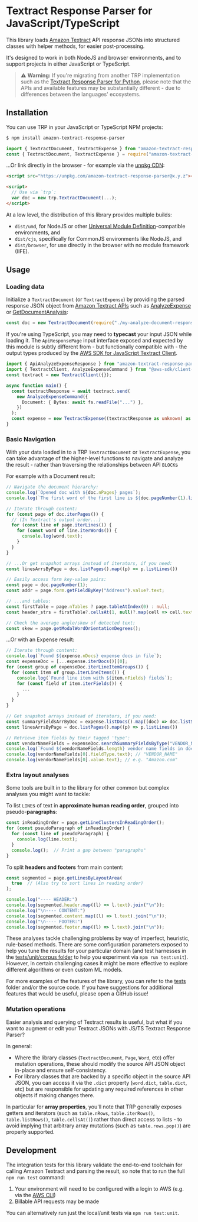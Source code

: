 # Textract Response Parser for JavaScript/TypeScript

This library loads [Amazon Textract](https://docs.aws.amazon.com/textract/latest/dg/what-is.html) API response JSONs into structured classes with helper methods, for easier post-processing.

It's designed to work in both NodeJS and browser environments, and to support projects in either JavaScript or TypeScript.

> ⚠️ **Warning:** If you're migrating from another TRP implementation such as the [Textract Response Parser for Python](https://github.com/aws-samples/amazon-textract-response-parser/tree/master/src-python), please note that the APIs and available features may be substantially different - due to differences between the languages' ecosystems.


## Installation

You can use TRP in your JavaScript or TypeScript NPM projects:

```sh
$ npm install amazon-textract-response-parser
```

```js
import { TextractDocument, TextractExpense } from "amazon-textract-response-parser";
const { TextractDocument, TextractExpense } = require("amazon-textract-response-parser");
```

...Or link directly in the browser - for example via the [unpkg CDN](https://unpkg.com/):

```html
<script src="https://unpkg.com/amazon-textract-response-parser@x.y.z"></script>

<script>
  // Use via `trp`:
  var doc = new trp.TextractDocument(...);
</script>
```

At a low level, the distribution of this library provides multiple builds:

- `dist/umd`, for NodeJS or other [Universal Module Definition](https://github.com/umdjs/umd)-compatible environments, and
- `dist/cjs`, specifically for CommonJS environments like NodeJS, and
- `dist/browser`, for use directly in the browser with no module framework (IIFE).

## Usage

### Loading data

Initialize a `TextractDocument` (or `TextractExpense`) by providing the parsed response JSON object from [Amazon Textract APIs](https://docs.aws.amazon.com/textract/latest/dg/API_Reference.html) such as [AnalyzeExpense](https://docs.aws.amazon.com/textract/latest/dg/API_AnalyzeExpense.html) or [GetDocumentAnalysis](https://docs.aws.amazon.com/textract/latest/dg/API_GetDocumentAnalysis.html):

```js
const doc = new TextractDocument(require("./my-analyze-document-response.json"));
```

If you're using TypeScript, you may need to **typecast** your input JSON while loading it. The `ApiResponsePage` input interface exposed and expected by this module is subtly different from - but functionally compatible with - the output types produced by the [AWS SDK for JavaScript Textract Client](https://docs.aws.amazon.com/AWSJavaScriptSDK/v3/latest/clients/client-textract/index.html).

```typescript
import { ApiAnalyzeExpenseResponse } from "amazon-textract-response-parser";
import { TextractClient, AnalyzeExpenseCommand } from "@aws-sdk/client-textract";
const textract = new TextractClient({});

async function main() {
  const textractResponse = await textract.send(
    new AnalyzeExpenseCommand({
      Document: { Bytes: await fs.readFile("...") },
    })
  );
  const expense = new TextractExpense((textractResponse as unknown) as ApiAnalyzeExpenseResponse);
}
```

### Basic Navigation

With your data loaded in to a TRP `TextractDocument` or `TextractExpense`, you can take advantage of the higher-level functions to navigate and analyze the result - rather than traversing the relationships between API `BLOCK`s

For example with a Document result:

```typescript
// Navigate the document hierarchy:
console.log(`Opened doc with ${doc.nPages} pages`);
console.log(`The first word of the first line is ${doc.pageNumber(1).lineAtIndex(0).wordAtIndex(0).text}`);

// Iterate through content:
for (const page of doc.iterPages()) {
  // (In Textract's output order...)
  for (const line of page.iterLines()) {
    for (const word of line.iterWords()) {
      console.log(word.text);
    }
  }
}

// ...Or get snapshot arrays instead of iterators, if you need:
const linesArrsByPage = doc.listPages().map((p) => p.listLines())

// Easily access form key-value pairs:
const page = doc.pageNumber(1);
const addr = page.form.getFieldByKey("Address").value?.text;

// ...and tables:
const firstTable = page.nTables ? page.tableAtIndex(0) : null;
const header_strs = firstTable?.cellsAt(1, null)?.map(cell => cell.text);

// Check the average angle/skew of detected text:
const skew = page.getModalWordOrientationDegrees();
```

...Or with an Expense result:

```typescript
// Iterate through content:
console.log(`Found ${expense.nDocs} expense docs in file`);
const expenseDoc = [...expense.iterDocs()][0];
for (const group of expenseDoc.iterLineItemGroups()) {
  for (const item of group.iterLineItems()) {
    console.log(`Found line item with ${item.nFields} fields`);
    for (const field of item.iterFields()) {
      ...
    }
  }
}

// Get snapshot arrays instead of iterators, if you need:
const summaryFieldsArrByDoc = expense.listDocs().map((doc) => doc.listSummaryFields());
const linesArrsByPage = doc.listPages().map((p) => p.listLines())

// Retrieve item fields by their tagged 'type':
const vendorNameFields = expenseDoc.searchSummaryFieldsByType("VENDOR_NAME");
console.log(`Found ${vendorNameFields.length} vendor name fields in doc summary`);
console.log(vendorNameFields[0].fieldType.text); // "VENDOR_NAME"
console.log(vendorNameFields[0].value.text); // e.g. "Amazon.com"
```

### Extra layout analyses

Some tools are built in to the library for other common but complex analyses you might want to tackle:

To list `LINE`s of text in **approximate human reading order**, grouped into pseudo-**paragraphs**:

```typescript
const inReadingOrder = page.getLineClustersInReadingOrder();
for (const pseudoParagraph of inReadingOrder) {
  for (const line of pseudoParagraph) {
    console.log(line.text);
  }
  console.log();  // Print a gap between "paragraphs"
}
```

To split **headers and footers** from main content:

```typescript
const segmented = page.getLinesByLayoutArea(
  true  // (Also try to sort lines in reading order)
);

console.log("---- HEADER:")
console.log(segmented.header.map((l) => l.text).join("\n"));
console.log("\n---- CONTENT:")
console.log(segmented.content.map((l) => l.text).join("\n"));
console.log("\n---- FOOTER:")
console.log(segmented.footer.map((l) => l.text).join("\n"));
```

These analyses tackle challenging problems by way of imperfect, heuristic, rule-based methods. There are some configuration parameters exposed to help you tune the results for your particular domain (and test harnesses in the [tests/unit/corpus folder](tests/unit/corpus) to help you experiment via `npm run test:unit`). However, in certain challenging cases it might be more effective to explore different algorithms or even custom ML models.

For more examples of the features of the library, you can refer to the [tests](tests/) folder and/or the source code. If you have suggestions for additional features that would be useful, please open a GitHub issue!

### Mutation operations

Easier analysis and querying of Textract results is useful, but what if you want to augment or edit your Textract JSONs with JS/TS Textract Response Parser?

In general:

- Where the library classes (`TextractDocument`, `Page`, `Word`, etc) offer mutation operations, these should modify the source API JSON object in-place and ensure self-consistency.
- For library classes that are backed by a specific object in the source API JSON, you can access it via the `.dict` property (`word.dict`, `table.dict`, etc) but are responsible for updating any required references in other objects if making changes there.

In particular for **array properties**, you'll note that TRP generally exposes getters and iterators (such as `table.nRows`, `table.iterRows()`, `table.listRows()`, `table.cellsAt()`) rather than direct access to lists - to avoid implying that arbitrary array mutations (such as `table.rows.pop()`) are properly supported.


## Development

The integration tests for this library validate the end-to-end toolchain for calling Amazon Textract and parsing the result, so note that to run the full `npm run test` command:

1. Your environment will need to be configured with a login to AWS (e.g. via the [AWS CLI](https://aws.amazon.com/cli/))
2. Billable API requests may be made

You can alternatively run just the local/unit tests via `npm run test:unit`.
